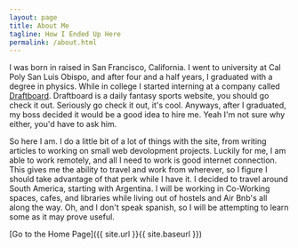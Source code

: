 ```yaml
---
layout: page
title: About Me 
tagline: How I Ended Up Here
permalink: /about.html
---
```


I was born in raised in San Francisco, California. I went to university at Cal Poly San Luis Obispo, and after four and a half years, I graduated with a degree in physics. While in college I started interning at a company called [Draftboard](https://draftboard.com/). Draftboard is a daily fantasy sports website, you should go check it out. Seriously go check it out, it's cool. Anyways, after I graduated, my boss decided it would be a good idea to hire me. Yeah I'm not sure why either, you'd have to ask him. 

So here I am. I do a little bit of a lot of things with the site, from writing articles to working on small web devolopment projects. Luckily for me, I am able to work remotely, and all I need to work is good internet connection. This gives me the ability to travel and work from wherever, so I figure I should take advantage of that perk while I have it. I decided to travel around South America, starting with Argentina. I will be working in Co-Working spaces, cafes, and libraries while living out of hostels and Air Bnb's all along the way. Oh, and I don't speak spanish, so I will be attempting to learn some as it may prove useful.

[Go to the Home Page]({{ site.url }}{{ site.baseurl }})
